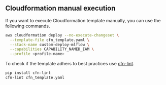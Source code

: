 ## Cloudformation manual execution
If you want to execute Cloudformation template manually, you can use the following commands.

```bash
aws cloudformation deploy --no-execute-changeset \
  --template-file cfn_template.yaml \
  --stack-name custom-deploy-mlflow \
  --capabilities CAPABILITY_NAMED_IAM \
  --profile <profile-name>
```

To check if the template adhers to best practices use [cfn-lint](https://github.com/aws-cloudformation/cfn-lint).

```bash
pip install cfn-lint
cfn-lint cfn_template.yaml
```
